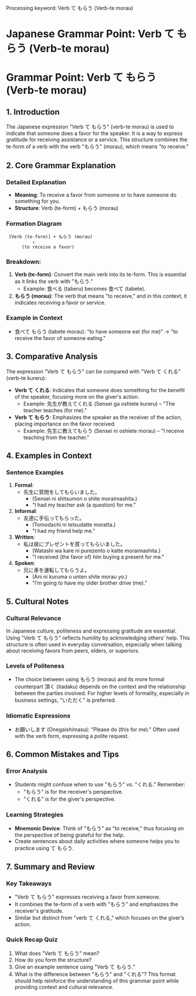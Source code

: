 Processing keyword: Verb て もらう (Verb-te morau)
# Japanese Grammar Point: Verb て もらう (Verb-te morau)
# Grammar Point: Verb て もらう (Verb-te morau)
## 1. Introduction
The Japanese expression "Verb て もらう" (verb-te morau) is used to indicate that someone does a favor for the speaker. It is a way to express gratitude for receiving assistance or a service. This structure combines the te-form of a verb with the verb "もらう" (morau), which means "to receive."
## 2. Core Grammar Explanation
### Detailed Explanation
- **Meaning**: To receive a favor from someone or to have someone do something for you.
- **Structure**: Verb (te-form) + もらう (morau)
### Formation Diagram
```
 [Verb (te-form)] + もらう (morau)
          ↓
      (to receive a favor)
```
### Breakdown:
1. **Verb (te-form)**: Convert the main verb into its te-form. This is essential as it links the verb with "もらう."
   - Example: 食べる (taberu) becomes 食べて (tabete).
2. **もらう (morau)**: The verb that means "to receive," and in this context, it indicates receiving a favor or service.
### Example in Context
- 食べて もらう (tabete morau): "to have someone eat (for me)" → "to receive the favor of someone eating."
## 3. Comparative Analysis
The expression "Verb て もらう" can be compared with "Verb て くれる" (verb-te kureru):
- **Verb て くれる**: Indicates that someone does something for the benefit of the speaker, focusing more on the giver's action.
    - Example: 先生が教えてくれる (Sensei ga oshiete kureru) – "The teacher teaches (for me)."
- **Verb て もらう**: Emphasizes the speaker as the receiver of the action, placing importance on the favor received.
    - Example: 先生に教えてもらう (Sensei ni oshiete morau) – "I receive teaching from the teacher."
## 4. Examples in Context
### Sentence Examples 
1. **Formal**:
   - 先生に質問をしてもらいました。
     - (Sensei ni shitsumon o shite moraimashita.)
     - "I had my teacher ask (a question) for me."
2. **Informal**:
   - 友達に手伝ってもらった。
     - (Tomodachi ni tetsudatte moratta.)
     - "I had my friend help me."
3. **Written**:
   - 私は彼にプレゼントを買ってもらいました。
     - (Watashi wa kare ni purezento o katte moraimashita.)
     - "I received (the favor of) him buying a present for me."
4. **Spoken**:
   - 兄に車を運転してもらうよ。
     - (Ani ni kuruma o unten shite morau yo.)
     - "I’m going to have my older brother drive (me)."
## 5. Cultural Notes
### Cultural Relevance
In Japanese culture, politeness and expressing gratitude are essential. Using "Verb て もらう" reflects humility by acknowledging others' help. This structure is often used in everyday conversation, especially when talking about receiving favors from peers, elders, or superiors.
### Levels of Politeness
- The choice between using もらう (morau) and its more formal counterpart 頂く (itadaku) depends on the context and the relationship between the parties involved. For higher levels of formality, especially in business settings, "いただく" is preferred.
### Idiomatic Expressions
- お願いします (Onegaishimasu): "Please do (this for me)." Often used with the verb form, expressing a polite request.
## 6. Common Mistakes and Tips
### Error Analysis
- Students might confuse when to use "もらう" vs. "くれる." Remember:
  - "もらう" is for the receiver's perspective.
  - "くれる" is for the giver's perspective.
### Learning Strategies
- **Mnemonic Device**: Think of "もらう" as "to receive," thus focusing on the perspective of being grateful for the help.
- Create sentences about daily activities where someone helps you to practice using て もらう.
## 7. Summary and Review
### Key Takeaways
- "Verb て もらう" expresses receiving a favor from someone.
- It combines the te-form of a verb with "もらう" and emphasizes the receiver's gratitude.
- Similar but distinct from "verb て くれる," which focuses on the giver’s action.
### Quick Recap Quiz
1. What does "Verb て もらう" mean?
2. How do you form the structure?
3. Give an example sentence using "Verb て もらう."
4. What is the difference between "もらう" and "くれる"? 
This format should help reinforce the understanding of this grammar point while providing context and cultural relevance.
